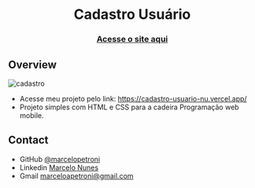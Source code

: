 <h1 align="center">Cadastro Usuário</h1>

<div align="center">
  <h3> 
    <a href="https://cadastro-usuario-nu.vercel.app/">
      Acesse o site aqui
    </a>
  </h3>
</div>

<!-- OVERVIEW -->

## Overview
![cadastro](https://github.com/marcelopetroni/CadastroUsuario/assets/105806830/8595c646-1ed7-47b8-bac6-02509ea4c6ac)



- Acesse meu projeto pelo link: https://cadastro-usuario-nu.vercel.app/
- Projeto simples com HTML e CSS para a cadeira Programação web mobile.

## Contact

- GitHub [@marcelopetroni](https://github.com/marcelopetroni) 
- Linkedin [Marcelo Nunes](https://www.linkedin.com/in/marcelo-nunes-a8b7a223a/)
- Gmail [marceloapetroni@gmail.com](mailto:marceloapetroni@gmail.com)
